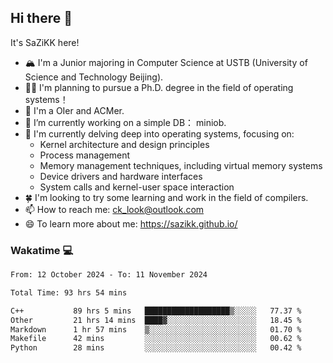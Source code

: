 ## Hi there 👋

It's SaZiKK here!

- 🏔️ I'm a Junior majoring in Computer Science  at USTB (University of Science and Technology Beijing).
- 🧑‍🎓 I'm planning to pursue a Ph.D. degree in the field of operating systems！
- 🚀 I'm a OIer and ACMer.
- 🔭 I’m currently working on a simple DB： miniob.
- 🌱 I'm currently delving deep into operating systems, focusing on:
  - Kernel architecture and design principles
  - Process management
  - Memory management techniques, including virtual memory systems
  - Device drivers and hardware interfaces
  - System calls and kernel-user space interaction
- 🍀 I'm looking to try some learning and work in the field of compilers.
- 📫 How to reach me: ck_look@outlook.com
- 😄 To learn more about me: https://sazikk.github.io/

  
<!--
**SaZiKK/SaZiKK** is a ✨ _special_ ✨ repository because its `README.md` (this file) appears on your GitHub profile.

Here are some ideas to get you started:

- 🔭 I’m currently working on ...
- 🌱 I’m currently learning ...
- 👯 I’m looking to collaborate on ...
- 🤔 I’m looking for help with ...
- 💬 Ask me about ...
- 📫 How to reach me: ...
- 😄 Pronouns: ...
- ⚡ Fun fact: ...
-->

### Wakatime 💻

<!--START_SECTION:waka-->

```txt
From: 12 October 2024 - To: 11 November 2024

Total Time: 93 hrs 54 mins

C++           89 hrs 5 mins   ███████████████████▒░░░░░   77.37 %
Other         21 hrs 14 mins  ████▓░░░░░░░░░░░░░░░░░░░░   18.45 %
Markdown      1 hr 57 mins    ▒░░░░░░░░░░░░░░░░░░░░░░░░   01.70 %
Makefile      42 mins         ░░░░░░░░░░░░░░░░░░░░░░░░░   00.62 %
Python        28 mins         ░░░░░░░░░░░░░░░░░░░░░░░░░   00.42 %
```

<!--END_SECTION:waka-->
